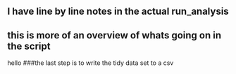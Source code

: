 ## I have line by line notes in the actual run_analysis
## this is more of an overview of whats going on in the script

hello
###the last step is to write the tidy data set to a csv